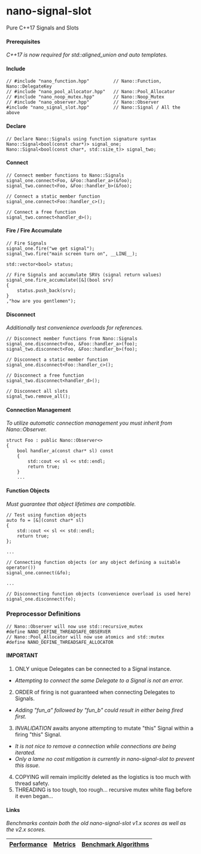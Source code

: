 nano-signal-slot
================

Pure C++17 Signals and Slots

#### Prerequisites

_*C++17 is now required for std::aligned_union and auto templates.*_

#### Include
```
// #include "nano_function.hpp"         // Nano::Function, Nano::DelegateKey
// #include "nano_pool_allocator.hpp"   // Nano::Pool_Allocator
// #include "nano_noop_mutex.hpp"       // Nano::Noop_Mutex
// #include "nano_observer.hpp"         // Nano::Observer
#include "nano_signal_slot.hpp"         // Nano::Signal / All the above
```

#### Declare
```
// Declare Nano::Signals using function signature syntax
Nano::Signal<bool(const char*)> signal_one;
Nano::Signal<bool(const char*, std::size_t)> signal_two;
```

#### Connect
```
// Connect member functions to Nano::Signals
signal_one.connect<Foo, &Foo::handler_a>(&foo);
signal_two.connect<Foo, &Foo::handler_b>(&foo);

// Connect a static member function
signal_one.connect<Foo::handler_c>();

// Connect a free function
signal_two.connect<handler_d>();
```

#### Fire / Fire Accumulate
```
// Fire Signals
signal_one.fire("we get signal");
signal_two.fire("main screen turn on", __LINE__);

std::vector<bool> status;

// Fire Signals and accumulate SRVs (signal return values)
signal_one.fire_accumulate([&](bool srv)
{
    status.push_back(srv);
}
,"how are you gentlemen");
```

#### Disconnect

_Additionally test convenience overloads for references._

```
// Disconnect member functions from Nano::Signals
signal_one.disconnect<Foo, &Foo::handler_a>(foo);
signal_two.disconnect<Foo, &Foo::handler_b>(foo);

// Disconnect a static member function
signal_one.disconnect<Foo::handler_c>();

// Disconnect a free function
signal_two.disconnect<handler_d>();

// Disconnect all slots
signal_two.remove_all();
```

#### Connection Management

_To utilize automatic connection management you must inherit from Nano::Observer._

```
struct Foo : public Nano::Observer<>
{
    bool handler_a(const char* sl) const
    {
        std::cout << sl << std::endl;
        return true;
    }
	...
```

#### Function Objects

_*Must guarantee that object lifetimes are compatible.*_

```
// Test using function objects
auto fo = [&](const char* sl)
{
    std::cout << sl << std::endl;
    return true;
};

...

// Connecting function objects (or any object defining a suitable operator())
signal_one.connect(&fo);

...

// Disconnecting function objects (convenience overload is used here)
signal_one.disconnect(fo);
```

### Preprocessor Definitions
```
// Nano::Observer will now use std::recursive_mutex
#define NANO_DEFINE_THREADSAFE_OBSERVER
// Nano::Pool_Allocator will now use atomics and std::mutex
#define NANO_DEFINE_THREADSAFE_ALLOCATOR
```

#### IMPORTANT

1. ONLY unique Delegates can be connected to a Signal instance.
  * _Attempting to connect the same Delegate to a Signal is not an error._  
2. ORDER of firing is not guaranteed when connecting Delegates to Signals.
  * _Adding "fun_a" followed by "fun_b" could result in either being fired first._  
3. *INVALIDATION* awaits anyone attempting to mutate "this" Signal within a firing "this" Signal.
  * _It is not nice to remove a connection while connections are being iterated._  
  * _Only a lame no cost mitigation is currently in nano-signal-slot to prevent this issue._  
4. COPYING will remain implicitly deleted as the logistics is too much with thread safety.
5. THREADING is too tough, too rough... recursive mutex white flag before it even began...

#### Links

*Benchmarks contain both the old nano-signal-slot v1.x scores as well as the v2.x scores.*

| [Performance](https://github.com/NoAvailableAlias/signal-slot-benchmarks/tree/master/#performance) | [Metrics](https://github.com/NoAvailableAlias/signal-slot-benchmarks/tree/master/#metrics) | [Benchmark Algorithms](https://github.com/NoAvailableAlias/signal-slot-benchmarks/tree/master/#benchmark-algorithms) |
|:-------------------------------------------------------------------------------------------------- |:------------------------------------------------------------------------------------------:|:--------------------------------------------------------------------------------------------------------------------:|

